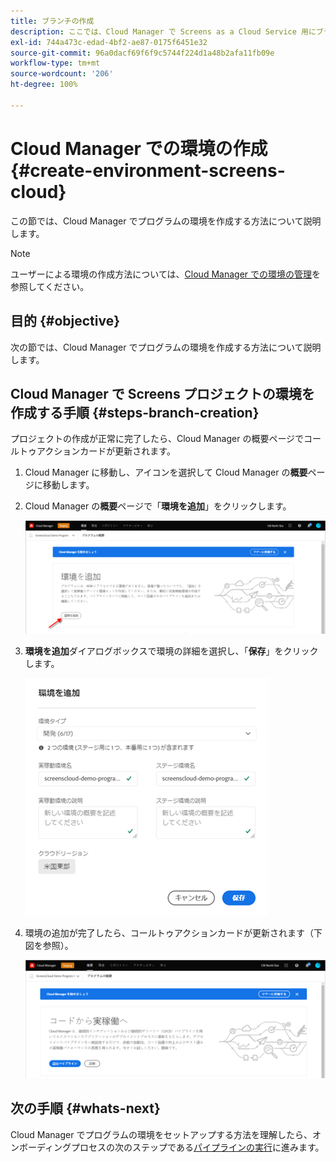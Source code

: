 ```yaml
---
title: ブランチの作成
description: ここでは、Cloud Manager で Screens as a Cloud Service 用にブランチを作成する方法について説明します。
exl-id: 744a473c-edad-4bf2-ae87-0175f6451e32
source-git-commit: 96a0dacf69f6f9c5744f224d1a48b2afa11fb09e
workflow-type: tm+mt
source-wordcount: '206'
ht-degree: 100%

---
```


# Cloud Manager での環境の作成 {#create-environment-screens-cloud}

この節では、Cloud Manager でプログラムの環境を作成する方法について説明します。

>[!NOTE]
>ユーザーによる環境の作成方法については、[Cloud Manager での環境の管理](https://experienceleague.adobe.com/docs/experience-manager-cloud-service/implementing/using-cloud-manager/manage-environments.html?lang=ja)を参照してください。

## 目的 {#objective}

次の節では、Cloud Manager でプログラムの環境を作成する方法について説明します。

## Cloud Manager で Screens プロジェクトの環境を作成する手順 {#steps-branch-creation}

プロジェクトの作成が正常に完了したら、Cloud Manager の概要ページでコールトゥアクションカードが更新されます。

1. Cloud Manager に移動し、アイコンを選択して Cloud Manager の&#x200B;**概要**&#x200B;ページに移動します。

1. Cloud Manager の&#x200B;**概要**&#x200B;ページで「**環境を追加**」をクリックします。

   ![画像](/help/screens-cloud/assets/onboarding/add-environ1.png)

1. **環境を追加**&#x200B;ダイアログボックスで環境の詳細を選択し、「**保存**」をクリックします。

   ![画像](/help/screens-cloud/assets/onboarding/add-environ2.png)

1. 環境の追加が完了したら、コールトゥアクションカードが更新されます（下図を参照）。

   ![画像](/help/screens-cloud/assets/onboarding/add-environ3a.png)

## 次の手順 {#whats-next}

Cloud Manager でプログラムの環境をセットアップする方法を理解したら、オンボーディングプロセスの次のステップである[パイプラインの実行](/help/screens-cloud/onboarding-screens-cloud/running-a-pipeline.md)に進みます。
